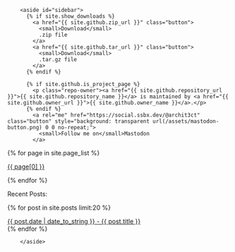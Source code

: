         <aside id="sidebar">
          {% if site.show_downloads %}
            <a href="{{ site.github.zip_url }}" class="button">
              <small>Download</small>
              .zip file
            </a>
            <a href="{{ site.github.tar_url }}" class="button">
              <small>Download</small>
              .tar.gz file
            </a>
          {% endif %}

          {% if site.github.is_project_page %}
            <p class="repo-owner"><a href="{{ site.github.repository_url }}">{{ site.github.repository_name }}</a> is maintained by <a href="{{ site.github.owner_url }}">{{ site.github.owner_name }}</a>.</p>
          {% endif %}
            <a rel="me" href="https://social.ssbx.dev/@archit3ct" class="button" style="background: transparent url(/assets/mastodon-button.png) 0 0 no-repeat;">
              <small>Follow me on</small>Mastodon
            </a>
{% for page in site.page_list %}
   <p class="repo-owner"> <a href="{{ page[1] }}" class="previous">
      {{ page[0] }}
    </a></p>
{% endfor %}
<p class="repo-owner">Recent Posts:</p>
{% for post in site.posts limit:20 %}
    <p style="margin-bottom: 0px"><a href="{{ post.url }}" class="previous">
      {{ post.date | date_to_string }} - {{ post.title }}
    </a></p>
{% endfor %}


        </aside>

